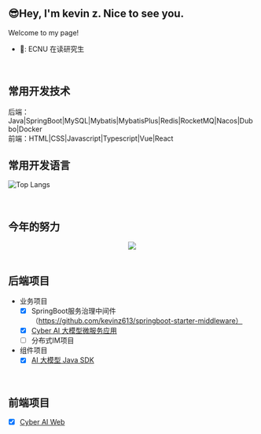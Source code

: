 
## 😎Hey, I'm kevin z. Nice to see you.

Welcome to my page!
  - 🐶: ECNU 在读研究生
<br/>

## 常用开发技术
后端：Java|SpringBoot|MySQL|Mybatis|MybatisPlus|Redis|RocketMQ|Nacos|Dubbo|Docker 
<br/>
前端：HTML|CSS|Javascript|Typescript|Vue|React
<br/>

## 常用开发语言
![Top Langs](https://github-readme-stats.vercel.app/api/top-langs/?username=kevinz613&layout=compact&theme=tokyonight)

<br/>

## 今年的努力 
<div align="center"><img src="https://github-readme-stats.vercel.app/api?username=kevinz613&show_icons=true&count_private=true&hide_border=true" align="center" /></div>  

<br/>  

## 后端项目
- 业务项目
  - [x] SpringBoot服务治理中间件（https://github.com/kevinz613/springboot-starter-middleware）
  - [x] [Cyber AI 大模型微服务应用](https://github.com/kevinz613/MiniAI)
  - [ ] 分布式IM项目
- 组件项目 
  - [x] [AI 大模型 Java SDK ](https://github.com/kevinz613/MiniAI-SDK)
 
 <br/>
 
 ## 前端项目
 - [x] [Cyber AI Web](https://github.com/kevinz613/cyberai-web)
